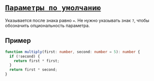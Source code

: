 # [`Параметры по умолчанию`](../index.md/#функции)

Указывается после знака равно `=`. Не нужно указывать знак `?`, чтобы обозначить опциональность параметра.

## Пример

```ts
function multiply(first: number, second: number = 5): number {
  if (!second) {
    return first * first;
  }
  return first * second;
}
```
